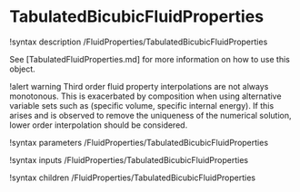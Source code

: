 # TabulatedBicubicFluidProperties

!syntax description /FluidProperties/TabulatedBicubicFluidProperties

See [TabulatedFluidProperties.md] for more information on how to use this object.

!alert warning
Third order fluid property interpolations are not always monotonous. This is exacerbated by composition when using
alternative variable sets such as (specific volume, specific internal energy). If this arises
and is observed to remove the uniqueness of the numerical solution, lower order interpolation should be considered.

!syntax parameters /FluidProperties/TabulatedBicubicFluidProperties

!syntax inputs /FluidProperties/TabulatedBicubicFluidProperties

!syntax children /FluidProperties/TabulatedBicubicFluidProperties
